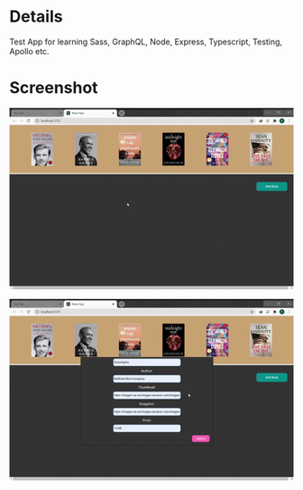 # Details

Test App for learning Sass, GraphQL, Node, Express, Typescript, Testing, Apollo etc.

# Screenshot

![Screenshot](screenshot.gif)

![AddBook](addbooks.gif)
